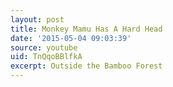 ```yaml
---
layout: post
title: Monkey Mamu Has A Hard Head
date: '2015-05-04 09:03:39'
source: youtube
uid: TnQqoBBlfkA
excerpt: Outside the Bamboo Forest
---
```

